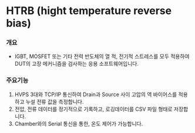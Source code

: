 # HTRB (hight temperature reverse bias)
### 개요
- IGBT, MOSFET 또는 기타 전력 반도체의 열 적, 전기적 스트레스를 모두 적용하여
  DUT의 고장 메커니즘을 검사하는 응용 소프트웨어입니다.

### 주요기능
1. HVPS 3대와 TCP/IP 통신하여 Drain과 Source 사이 고압의 역 바이어스를
  적용하고 누설 전류 값을 측정합니다.
2. 전압, 전류 데이터를 정기적으로 기록하고, 로깅데이터를 CSV 파일 형태로 저장합니다.
3. Chamber와의 Serial 통신을 통한, 온도 제어가 가능합니다.
